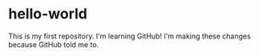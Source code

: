 # hello-world
This is my first repository. I'm learning GitHub!
I'm making these changes because GitHub told me to.

